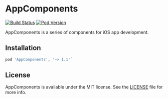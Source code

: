 # AppComponents

[![Build Status](https://travis-ci.org/ElfSundae/AppComponents.svg)](https://travis-ci.org/ElfSundae/AppComponents)
[![Pod Version](http://img.shields.io/cocoapods/v/AppComponents.svg)](http://cocoadocs.org/docsets/AppComponents)

AppComponents is a series of components for iOS app development.

## Installation

```ruby
pod 'AppComponents', '~> 1.1'`
```

## License

AppComponents is available under the MIT license. See the [LICENSE](LICENSE) file for more info.
